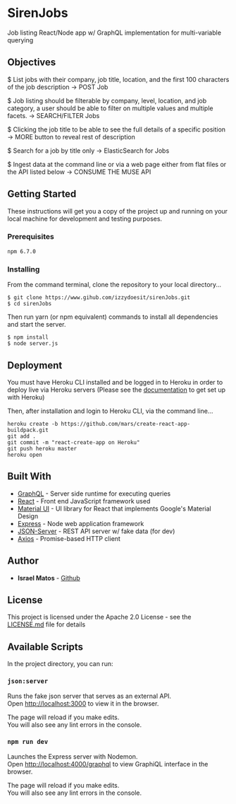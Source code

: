 # SirenJobs
Job listing React/Node app w/ GraphQL implementation for multi-variable querying 

## Objectives

$ List jobs with their company, job title, location, and the first 100 characters of the job description 
-> POST Job

$ Job listing should be filterable by company, level, location, and job category, a user should be able to filter on multiple values and multiple facets. 
→ SEARCH/FILTER Jobs

$ Clicking the job title to be able to see the full details of a specific position 
→ MORE button to reveal rest of description

$ Search for a job by title only
→ ElasticSearch for Jobs

$ Ingest data at the command line or via a web page either from flat files or the API listed below
→ CONSUME THE MUSE API



## Getting Started

These instructions will get you a copy of the project up and running on your local machine for development and testing purposes.

### Prerequisites

```
npm 6.7.0
```

### Installing
From the command terminal, clone the repository to your local directory...
```
$ git clone https://www.gihub.com/izzydoesit/sirenJobs.git
$ cd sirenJobs
```

Then run yarn (or npm equivalent) commands to install all dependencies and start the server.  

```
$ npm install
$ node server.js
```

## Deployment

You must have Heroku CLI installed and be logged in to Heroku in order to deploy live via Heroku servers
(Please see the [documentation](https://devcenter.heroku.com) to get set up with Heroku)

Then, after installation and login to Heroku CLI, via the command line...
```
heroku create -b https://github.com/mars/create-react-app-buildpack.git
git add .
git commit -m "react-create-app on Heroku"
git push heroku master
heroku open
```
## Built With

* [GraphQL](https://graphql.org/) - Server side runtime for executing queries
* [React](https://facebook.github.io/react) - Front end JavaScript framework used
* [Material UI](https://material-ui.com/) - UI library for React that implements Google's Material Design
* [Express](https://expressjs.com/) - Node web application framework
* [JSON-Server](https://github.com/typicode/json-server) - REST API server w/ fake data (for dev)
* [Axios](https://github.com/axios/axios) - Promise-based HTTP client

## Author

* **Israel Matos** - [Github](https://github.com/izzydoesit)

## License

This project is licensed under the Apache 2.0 License - see the [LICENSE.md](LICENSE.md) file for details


## Available Scripts

In the project directory, you can run:

### `json:server`

Runs the fake json server that serves as an external API.<br>
Open [http://localhost:3000](http://localhost:3000) to view it in the browser.

The page will reload if you make edits.<br>
You will also see any lint errors in the console.

### `npm run dev`

Launches the Express server with Nodemon.<br>
Open [http://localhost:4000/graphql](http://localhost:4000/graphql) to view GraphiQL interface in the browser.

The page will reload if you make edits.<br>
You will also see any lint errors in the console.
